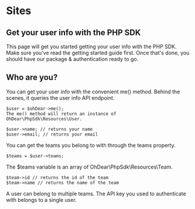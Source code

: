 # Sites

## Get your user info with the PHP SDK
This page will get you started getting your user info with the PHP SDK. Make sure you've read the getting started guide first. Once that's done, you should have our package & authentication ready to go.

## Who are you? #
You can get your user info with the convenient me() method. Behind the scenes, it queries the user info API endpoint.

```
$user = $ohDear->me();
The me() method will return an instance of OhDear\PhpSdk\Resources\User.
```
```
$user->name; // returns your name
$user->email; // returns your email
```
You can get the teams you belong to with through the teams property.

```
$teams = $user->teams;
```
The $teams variable is an array of OhDear\PhpSdk\Resources\Team.
```
$team->id // returns the id of the team
$team->name // returns the name of the team
```
A user can belong to multiple teams. The API key you used to authenticate with belongs to a single user.